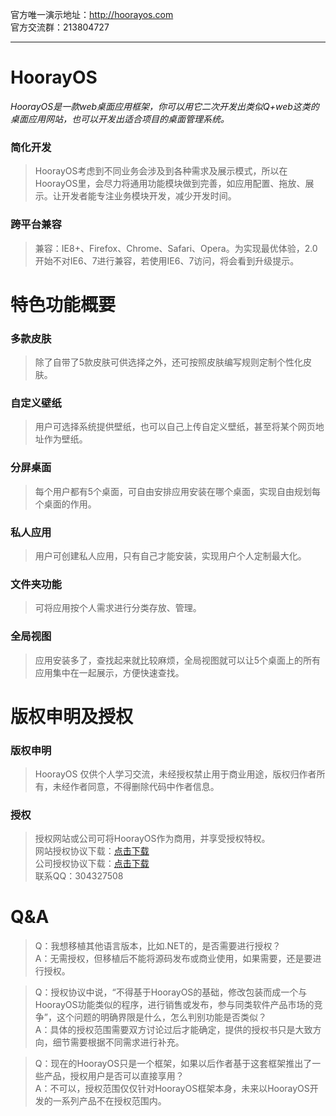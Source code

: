 官方唯一演示地址：http://hoorayos.com<br/>
官方交流群：213804727

----

# HoorayOS

*HoorayOS是一款web桌面应用框架，你可以用它二次开发出类似Q+web这类的桌面应用网站，也可以开发出适合项目的桌面管理系统。*

### 简化开发
> HoorayOS考虑到不同业务会涉及到各种需求及展示模式，所以在HoorayOS里，会尽力将通用功能模块做到完善，如应用配置、拖放、展示。让开发者能专注业务模块开发，减少开发时间。

### 跨平台兼容
> 兼容：IE8+、Firefox、Chrome、Safari、Opera。为实现最优体验，2.0开始不对IE6、7进行兼容，若使用IE6、7访问，将会看到升级提示。

# 特色功能概要

### 多款皮肤
> 除了自带了5款皮肤可供选择之外，还可按照皮肤编写规则定制个性化皮肤。

### 自定义壁纸
> 用户可选择系统提供壁纸，也可以自己上传自定义壁纸，甚至将某个网页地址作为壁纸。

### 分屏桌面
> 每个用户都有5个桌面，可自由安排应用安装在哪个桌面，实现自由规划每个桌面的作用。

### 私人应用
> 用户可创建私人应用，只有自己才能安装，实现用户个人定制最大化。

### 文件夹功能
> 可将应用按个人需求进行分类存放、管理。

### 全局视图
> 应用安装多了，查找起来就比较麻烦，全局视图就可以让5个桌面上的所有应用集中在一起展示，方便快速查找。

# 版权申明及授权

### 版权申明
> HoorayOS 仅供个人学习交流，未经授权禁止用于商业用途，版权归作者所有，未经作者同意，不得删除代码中作者信息。

### 授权
> 授权网站或公司可将HoorayOS作为商用，并享受授权特权。<br>
> 网站授权协议下载：[点击下载](http://hoorayos.com/download/authorize/HoorayOS%E5%95%86%E4%B8%9A%E6%8E%88%E6%9D%83%E5%8D%8F%E8%AE%AE%20-%20%E7%BD%91%E7%AB%99.doc)<br>
> 公司授权协议下载：[点击下载](http://hoorayos.com/download/authorize/HoorayOS%E5%95%86%E4%B8%9A%E6%8E%88%E6%9D%83%E5%8D%8F%E8%AE%AE%20-%20%E5%85%AC%E5%8F%B8.doc)<br>
> 联系QQ：304327508

# Q&A

> Q：我想移植其他语言版本，比如.NET的，是否需要进行授权？<br>
> A：无需授权，但移植后不能将源码发布或商业使用，如果需要，还是要进行授权。

> Q：授权协议中说，“不得基于HoorayOS的基础，修改包装而成一个与HoorayOS功能类似的程序，进行销售或发布，参与同类软件产品市场的竞争”，这个问题的明确界限是什么，怎么判别功能是否类似？<br>
> A：具体的授权范围需要双方讨论过后才能确定，提供的授权书只是大致方向，细节需要根据不同需求进行补充。

> Q：现在的HoorayOS只是一个框架，如果以后作者基于这套框架推出了一些产品，授权用户是否可以直接享用？<br>
> A：不可以，授权范围仅仅针对HoorayOS框架本身，未来以HoorayOS开发的一系列产品不在授权范围内。